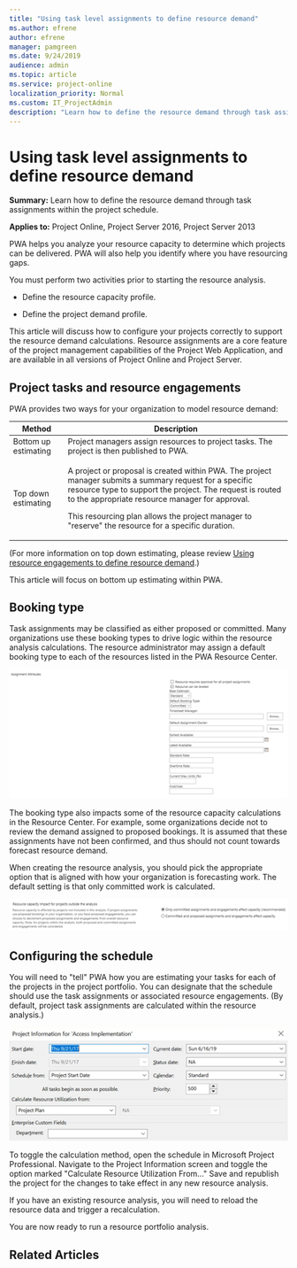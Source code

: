 ```yaml
---
title: "Using task level assignments to define resource demand"
ms.author: efrene
author: efrene
manager: pamgreen
ms.date: 9/24/2019
audience: admin
ms.topic: article
ms.service: project-online
localization_priority: Normal
ms.custom: IT_ProjectAdmin
description: "Learn how to define the resource demand through task assignments within the project schedule."
---
```


# Using task level assignments to define resource demand

**Summary:** Learn how to define the resource demand through task assignments within the project schedule.

**Applies to:** Project Online, Project Server 2016, Project Server 2013

PWA helps you analyze your resource capacity to determine which projects can be delivered. PWA will also help you identify where you have resourcing gaps.

You must perform two activities prior to starting the resource analysis.

- Define the resource capacity profile.

- Define the project demand profile.

This article will discuss how to configure your projects correctly to support the resource demand calculations. Resource assignments are a core feature of the project management capabilities of the Project Web Application, and are available in all versions of Project Online and Project Server.

## Project tasks and resource engagements

PWA provides two ways for your organization to model resource demand:

<table>
<thead>
<tr class="header">
<th>Method</th>
<th>Description</th>
</tr>
</thead>
<tbody>
<tr class="odd">
<td>Bottom up estimating</td>
<td>Project managers assign resources to project tasks. The project is then published to PWA.</td>
</tr>
<tr class="even">
<td>Top down estimating</td>
<td><p>A project or proposal is created within PWA. The project manager submits a summary request for a specific resource type to support the project. The request is routed to the appropriate resource manager for approval.</p>
<p>This resourcing plan allows the project manager to "reserve" the resource for a specific duration.</p>
</td>
</tr>
</tbody>
</table>

(For more information on top down estimating, please review [Using resource engagements to define resource demand](establishing-the-demand-profile-engagements.md).)

This article will focus on bottom up estimating within PWA.

## Booking type

Task assignments may be classified as either proposed or committed. Many organizations use these booking types to drive logic within the resource analysis calculations. The resource administrator may assign a default booking type to each of the resources listed in the PWA Resource Center.

![Assignment Attributes pane](media/06-image3.png)

The booking type also impacts some of the resource capacity calculations in the Resource Center. For example, some organizations decide not to review the demand assigned to proposed bookings. It is assumed that these assignments have not been confirmed, and thus should not count towards forecast resource demand.

When creating the resource analysis, you should pick the appropriate option that is aligned with how your organization is forecasting work. The default setting is that only committed work is calculated.

![Resource capacity impact](media/07-image2.png)

## Configuring the schedule

You will need to "tell" PWA how you are estimating your tasks for each of the projects in the project portfolio. You can designate that the schedule should use the task assignments or associated resource engagements. (By default, project task assignments are calculated within the resource analysis.)

![Project Information scheduling](media/07-image3.png)

To toggle the calculation method, open the schedule in Microsoft Project Professional. Navigate to the Project Information screen and toggle the option marked "Calculate Resource Utilization From..." Save and republish the project for the changes to take effect in any new resource analysis.

If you have an existing resource analysis, you will need to reload the resource data and trigger a recalculation.

You are now ready to run a resource portfolio analysis.

## Related Articles
